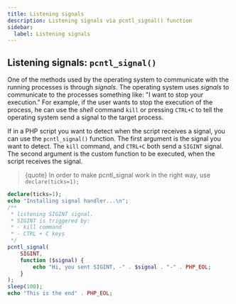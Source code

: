 ```yaml
---
title: Listening signals
description: Listening signals via pcntl_signal() function
sidebar:
  label: Listening signals
---
```


## Listening signals: `pcntl_signal()`

One of the methods used by the operating system to communicate with the running processes is through _signals_.
The operating system uses _signals_ to communicate to the processes something like: "I want to stop your execution."
For example, if the user wants to stop the execution of the process, he can use the _shell_ command `kill` or pressing `CTRL+C` to tell the operating system send a signal to the target process.

If in a PHP script you want to detect when the script receives a signal, you can use the `pcntl_signal()` function.
The first argument is the signal you want to detect.
The `kill` command, and `CTRL+C` both send a `SIGINT` signal.
The second argument is the custom function to be executed, when the script receives the signal.

>{quote} In order to make pcntl_signal work in the right way, use `declare(ticks=1);`

```php
declare(ticks=1);
echo "Installing signal handler...\n";
/**
 * listening SIGINT signal.
 * SIGINT is triggered by:
 * - kill command
 * - CTRL + C keys
 */
pcntl_signal(
    SIGINT,
    function ($signal) {
        echo "Hi, you sent SIGINT, -" . $signal . "-" . PHP_EOL;
    }
);
sleep(100);
echo "This is the end" . PHP_EOL;
```
